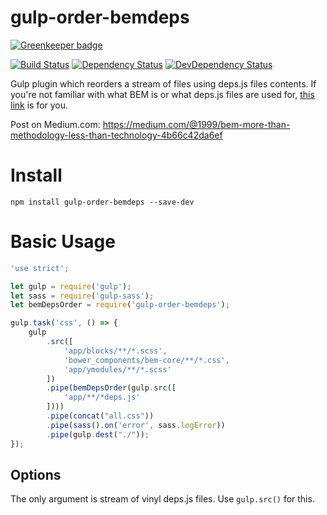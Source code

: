 # gulp-order-bemdeps

[![Greenkeeper badge](https://badges.greenkeeper.io/1999/gulp-order-bemdeps.svg)](https://greenkeeper.io/)

[![Build Status](https://img.shields.io/travis/1999/gulp-order-bemdeps.svg?style=flat)](https://travis-ci.org/1999/gulp-order-bemdeps)
[![Dependency Status](http://img.shields.io/david/1999/gulp-order-bemdeps.svg?style=flat)](https://david-dm.org/1999/gulp-order-bemdeps#info=dependencies)
[![DevDependency Status](http://img.shields.io/david/dev/1999/gulp-order-bemdeps.svg?style=flat)](https://david-dm.org/1999/gulp-order-bemdeps#info=devDependencies)

Gulp plugin which reorders a stream of files using deps.js files contents. If you're not familiar with what BEM is or what deps.js files are used for, [this link](https://en.bem.info/technology/deps/about/#depsjs-syntax) is for you.

Post on Medium.com: https://medium.com/@1999/bem-more-than-methodology-less-than-technology-4b66c42da6ef

# Install

```
npm install gulp-order-bemdeps --save-dev
```

# Basic Usage

```javascript
'use strict';

let gulp = require('gulp');
let sass = require('gulp-sass');
let bemDepsOrder = require('gulp-order-bemdeps');

gulp.task('css', () => {
    gulp
        .src([
            'app/blocks/**/*.scss',
            'bower_components/bem-core/**/*.css',
            'app/ymodules/**/*.scss'
        ])
        .pipe(bemDepsOrder(gulp.src([
            'app/**/*deps.js'
        ])))
        .pipe(concat("all.css"))
        .pipe(sass().on('error', sass.logError))
        .pipe(gulp.dest("./"));
});
```

## Options
The only argument is stream of vinyl deps.js files. Use `gulp.src()` for this.
